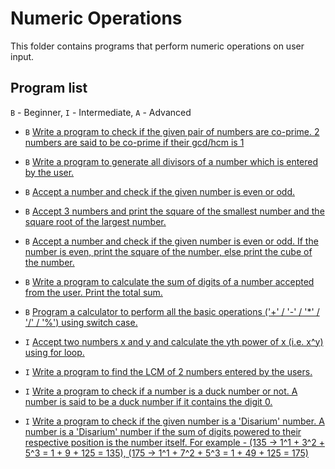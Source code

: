 # Numeric Operations

This folder contains programs that perform numeric operations on user input.

## Program list

`B` - Beginner, `I` - Intermediate, `A` - Advanced

* `B` [Write a program to check if the given pair of numbers are co-prime. 2 numbers are said to be co-prime if their gcd/hcm is 1](coPrimeNumbers.cpp)

* `B` [Write a program to generate all divisors of a number which is entered by the user.](divisors.cpp)

* `B` [Accept a number and check if the given number is even or odd.](evenOdd.cpp)

* `B` [Accept 3 numbers and print the square of the smallest number and the square root of the largest number.](squareAndSquareRoot.cpp)

* `B` [Accept a number and check if the given number is even or odd. If the number is even, print the square of the number, else print the cube of the number.](squareOrCube.cpp)

* `B` [Write a program to calculate the sum of digits of a number accepted from the user. Print the total sum.](sumOfDigitsOfNumber.cpp)

* `B` [Program a calculator to perform all the basic operations ('+' / '-' / '*' / '/' / '%') using switch case.](switchCalculator.cpp)

* `I` [Accept two numbers x and y and calculate the yth power of x (i.e. x^y) using for loop.](xRaisedToY.cpp)

* `I` [Write a program to find the LCM of 2 numbers entered by the users.](lcm.cpp)

* `I` [Write a program to check if a number is a duck number or not. A number is said to be a duck number if it contains the digit 0.](duckNumber.cpp)

* `I` [Write a program to check if the given number is a 'Disarium' number. A number is a 'Disarium' number if the sum of digits powered to their respective position is the number itself. For example - (135 -> 1^1 + 3^2 + 5^3 = 1 + 9 + 125 = 135), (175 -> 1^1 + 7^2 + 5^3 = 1 + 49 + 125 = 175)](disariumNumber.cpp)

